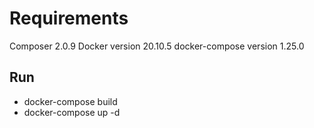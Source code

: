 # Requirements

Composer 2.0.9
Docker version 20.10.5
docker-compose version 1.25.0

## Run

- docker-compose build
- docker-compose up -d

